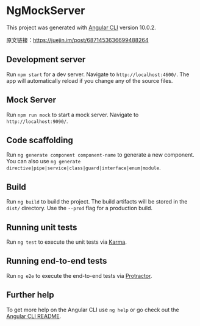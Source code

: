 # NgMockServer

This project was generated with [Angular CLI](https://github.com/angular/angular-cli) version 10.0.2.

原文链接：https://juejin.im/post/6871453636699488264

## Development server

Run `npm start` for a dev server. Navigate to `http://localhost:4600/`. The app will automatically reload if you change any of the source files.

## Mock Server

Run `npm run mock` to start a mock server. Navigate to `http://localhost:9090/`.

## Code scaffolding

Run `ng generate component component-name` to generate a new component. You can also use `ng generate directive|pipe|service|class|guard|interface|enum|module`.

## Build

Run `ng build` to build the project. The build artifacts will be stored in the `dist/` directory. Use the `--prod` flag for a production build.

## Running unit tests

Run `ng test` to execute the unit tests via [Karma](https://karma-runner.github.io).

## Running end-to-end tests

Run `ng e2e` to execute the end-to-end tests via [Protractor](http://www.protractortest.org/).

## Further help

To get more help on the Angular CLI use `ng help` or go check out the [Angular CLI README](https://github.com/angular/angular-cli/blob/master/README.md).

